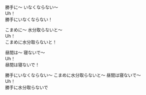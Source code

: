 勝手に～ いなくならない～     
Uh！    
勝手にいなくならない！    

こまめに～ 水分取らないと～     
Uh！    
こまめに水分取らないと！    

昼間は～ 寝ないで～     
Uh！    
昼間は寝ないで！    

勝手にいなくならない～ こまめに水分取らないと～ 昼間は寝ないで～    
Uh！    
勝手に水分取らないで

